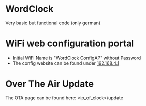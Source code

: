 # WordClock

Very basic but functional code (only german)

# WiFi web configuration portal
- Initial WiFi Name is "WordClock ConfigAP" without Password  
- The config website can be found under [192.168.4.1](192.168.4.1)

# Over The Air Update
The OTA page can be found here: <ip_of_clock>/update